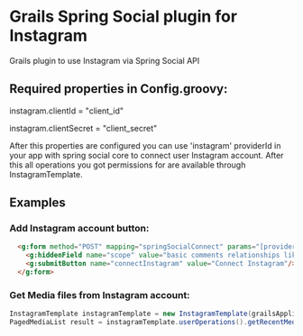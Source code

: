 Grails Spring Social plugin for Instagram
==============================

Grails plugin to use Instagram via Spring Social API

## Required properties in Config.groovy:

instagram.clientId = "client_id"

instagram.clientSecret = "client_secret"

After this properties are configured you can use 'instagram' providerId in your app with spring social core to connect user Instagram account. After this all operations you got permissions for are available through InstagramTemplate.

## Examples
### Add Instagram account button:
```html
  <g:form method="POST" mapping="springSocialConnect" params="[providerId: 'instagram']">
    <g:hiddenField name="scope" value="basic comments relationships likes"/>
    <g:submitButton name="connectInstagram" value="Connect Instagram"/>
  </g:form>
```

### Get Media files from Instagram account:
```groovy
InstagramTemplate instagramTemplate = new InstagramTemplate(grailsApplication.config.instagram.clientId, userConnection.accessToken)
PagedMediaList result = instagramTemplate.userOperations().getRecentMedia(instagramConnection.providerUserId as Long)
```

